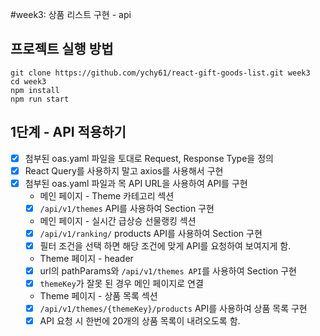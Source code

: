 #week3: 상품 리스트 구현 - api

## 프로젝트 실행 방법
```
git clone https://github.com/ychy61/react-gift-goods-list.git week3
cd week3
npm install
npm run start
```

## 1단계 - API 적용하기

- [X] 첨부된 oas.yaml 파일을 토대로 Request, Response Type을 정의
- [X] React Query를 사용하지 말고 axios를 사용해서 구현
- [X] 첨부된 oas.yaml 파일과 목 API URL을 사용하여 API를 구현
   - 메인 페이지 - Theme 카테고리 섹션
    - [X] `/api/v1/themes` API를 사용하여 Section 구현
    - 메인 페이지 - 실시간 급상승 선물랭킹 섹션
    - [X] `/api/v1/ranking/` products API를 사용하여 Section 구현
    - [X] 필터 조건을 선택 하면 해당 조건에 맞게 API를 요청하여 보여지게 함.
    - Theme 페이지 - header
    - [X] url의 pathParams와 `/api/v1/themes API`를 사용하여 Section 구현
    - [X] `themeKey`가 잘못 된 경우 메인 페이지로 연결
    - Theme 페이지 - 상품 목록 섹션
    - [X] `/api/v1/themes/{themeKey}/products` API를 사용하여 상품 목록 구현
    - [X] API 요청 시 한번에 20개의 상품 목록이 내려오도록 함.